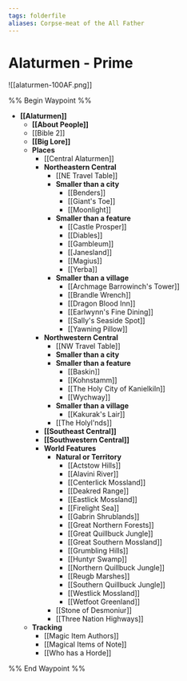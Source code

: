 ```yaml
---
tags: folderfile
aliases: Corpse-meat of the All Father
---
```


# Alaturmen - Prime
![[alaturmen-100AF.png]]

%% Begin Waypoint %%
- **[[Alaturmen]]**
	- **[[About People]]**
	- [[Bible 2]]
	- **[[Big Lore]]**
	- **Places**
		- [[Central Alaturmen]]
		- **Northeastern Central**
			- [[NE Travel Table]]
			- **Smaller than a city**
				- [[Benders]]
				- [[Giant's Toe]]
				- [[Moonlight]]
			- **Smaller than a feature**
				- [[Castle Prosper]]
				- [[Diables]]
				- [[Gambleum]]
				- [[Janesland]]
				- [[Magius]]
				- [[Yerba]]
			- **Smaller than a village**
				- [[Archmage Barrowinch's Tower]]
				- [[Brandle Wrench]]
				- [[Dragon Blood Inn]]
				- [[Earlwynn's Fine Dining]]
				- [[Sally's Seaside Spot]]
				- [[Yawning Pillow]]
		- **Northwestern Central**
			- [[NW Travel Table]]
			- **Smaller than a city**
			- **Smaller than a feature**
				- [[Baskin]]
				- [[Kohnstamm]]
				- [[The Holy City of Kanielkiln]]
				- [[Wychway]]
			- **Smaller than a village**
				- [[Kakurak's Lair]]
			- [[The Holyl'nds]]
		- **[[Southeast Central]]**
		- **[[Southwestern Central]]**
		- **World Features**
			- **Natural or Territory**
				- [[Actstow Hills]]
				- [[Alavini River]]
				- [[Centerlick Mossland]]
				- [[Deakred Range]]
				- [[Eastlick Mossland]]
				- [[Firelight Sea]]
				- [[Gabrin Shrublands]]
				- [[Great Northern Forests]]
				- [[Great Quillbuck Jungle]]
				- [[Great Southern Mossland]]
				- [[Grumbling Hills]]
				- [[Huntyr Swamp]]
				- [[Northern Quillbuck Jungle]]
				- [[Reugb Marshes]]
				- [[Southern Quillbuck Jungle]]
				- [[Westlick Mossland]]
				- [[Wetfoot Greenland]]
			- [[Stone of Desmoniur]]
			- [[Three Nation Highways]]
	- **Tracking**
		- [[Magic Item Authors]]
		- [[Magical Items of Note]]
		- [[Who has a Horde]]

%% End Waypoint %%
